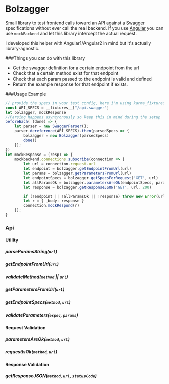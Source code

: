# Bolzagger

Small library to test frontend calls toward an API against a [Swagger](http://swagger.io/) specifications without ever call the real backend. If you use [Angular](http://angular.io/) you can use `mockBackend` and let this library intercept the actual request. 

I developed this helper with Angular1/Angular2 in mind but it's actually library-agnostic.

###Things you can do with this library

- Get the swagger definition for a certain endpoint from the url
- Check that a certain method exist for that endpoint
- Check that each param passed to the endpoint is valid and defined
- Return the example response for that endpoint if exists.

###Usage Example

```typescript
// provide the specs in your test config, here i'm using karma_fixtures
const API_SPECS = __fixtures__["/api.swagger"]
let bolzagger, mockResponse
//Parsing happens asyncronously so keep this in mind during the setup
beforeEach( (done) => {
    let parser = new SwaggerParser();
    parser.dereference(API_SPECS).then(parsedSpecs => {
        bolzagger = new Bolzagger(parsedSpecs)
        done()
    });
})
let mockResponse = (resp) => {
    mockbackend.connections.subscribe(connection => {
        let url = connection.request.url
        let endpoint = bolzagger.getEndpointFromUrl(url)
        let params = bolzagger.getParametersFromUrl(url)
        let endpointSpecs = bolzagger.getSpecsForRequest('GET', url)
        let allParamsOk = bolzagger.parametersAreOk(endpointSpecs, params)
        let response = bolzagger.getResponseJSON('GET', url, 200)

        if (!endpoint || !allParamsOk || !response) throw new Error(url, 'not Valid!');        
        let r = { _body: response }
        connection.mockRespond(r)
    });
}
```

### Api

#### Utility

##### parseParamsString(`url`)

##### getEndpointFromUrl(`url`)

##### validateMethod(`method` || `url`)

##### getParametersFromUrl(`url`)

##### getEndpointSpecs(`method`, `url`)

##### validateParameters(`espec`, `params`)

#### Request Validation

##### parametersAreOk(`method`, `url`)

##### requestIsOk(`method`, `url`)

#### Response Validation

##### getResponseJSON(`method`, `url`, `statusCode`)




